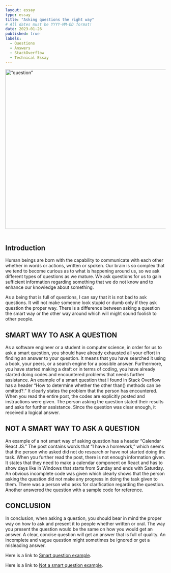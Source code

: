 ```yaml
---
layout: essay
type: essay
title: "Asking questions the right way"
# All dates must be YYYY-MM-DD format!
date: 2023-01-26
published: true
labels:
  - Questions
  - Answers
  - StackOverflow
  - Technical Essay
---
```

<img src="https://ww2.kqed.org/app/uploads/sites/23/2012/10/134031979.jpg" alt=“question” width="1000" height="500">
<br>

<br>

## Introduction
Human beings are born with the capability to communicate with each other whether in words or actions, written or spoken. Our brain is so complex that we tend to become curious as to what is happening around us, so we ask different types of questions as we mature. We ask questions for us to gain sufficient information regarding something that we do not know and to enhance our knowledge about something. 

As a being that is full of questions, I can say that it is not bad to ask questions. It will not make someone look stupid or dumb only if they ask question the proper way. There is a difference between asking a question the smart way or the other way around which will might sound foolish to other people. 

## SMART WAY TO ASK A QUESTION

As a software engineer or a student in computer science, in order for us to ask a smart question, you should have already exhausted all your effort in finding an answer to your question. It means that you have searched it using a book, your peers, or a search engine for a possible answer. Furthermore, you have started making a draft or in terms of coding, you have already started doing codes and encountered problems that needs further assistance. An example of a smart question that I found in Stack Overflow has a header “How to determine whether the other than() methods can be omitted?.” It clearly states the problem that the person has encountered. When you read the entire post, the codes are explicitly posted and instructions were given. The person asking the question stated their results and asks for further assistance. Since the question was clear enough, it received a logical answer.

## NOT A SMART WAY TO ASK A QUESTION

An example of a not smart way of asking question has a header “Calendar React JS.” The post contains words that “I have a homework,” which seems that the person who asked did not do research or have not started doing the task. When you further read the post, there is not enough information given. It states that they need to make a calendar component on React and has to show days like in Windows that starts from Sunday and ends with Saturday. An obvious incomplete code was given which clearly shows that the person asking the question did not make any progress in doing the task given to them. There was a person who asks for clarification regarding the question. Another answered the question with a sample code for reference. 

## CONCLUSION

In conclusion, when asking a question,  you should bear in mind the proper way on how to ask and present it to people whether written or oral. The way you present the question would be the same on how you would get an answer. A clear, concise question will get an answer that is full of quality. An incomplete and vague question might sometimes be ignored or get a misleading answer.

Here is a link to [Smart question example](https://stackoverflow.com/questions/75254477/how-to-determine-whether-the-other-then-methods-can-be-omitted).

Here is a link to [Not a smart question example](https://stackoverflow.com/questions/75254473/calendar-react-js).
